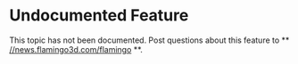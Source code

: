 ---
---


# Undocumented Feature
This topic has not been documented.
Post questions about this feature to ** [//news.flamingo3d.com/flamingo](flamingo) **.

